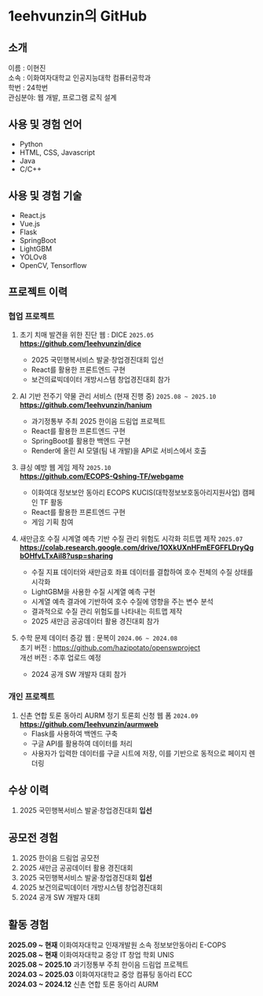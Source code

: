 # 1eehvunzin의 GitHub

## 소개
이름 : 이현진<br>
소속 : 이화여자대학교 인공지능대학 컴퓨터공학과<br>
학번 : 24학번<br>
관심분야: 웹 개발, 프로그램 로직 설계<br>

## 사용 및 경험 언어
+ Python
+ HTML, CSS, Javascript
+ Java
+ C/C++

## 사용 및 경험 기술
+ React.js
+ Vue.js
+ Flask
+ SpringBoot
+ LightGBM
+ YOLOv8
+ OpenCV, Tensorflow

## 프로젝트 이력
### 협업 프로젝트
1.  초기 치매 발견을 위한 진단 웹 : DICE `2025.05`<br>
   **https://github.com/1eehvunzin/dice**
    + 2025 국민행복서비스 발굴·창업경진대회 입선
    + React를 활용한 프론트엔드 구현
    + 보건의료빅데이터 개방시스템 창업경진대회 참가

2. AI 기반 전주기 약물 관리 서비스 (현재 진행 중) `2025.08 ~ 2025.10`<br>
    **https://github.com/1eehvunzin/hanium**
   + 과기정통부 주최 2025 한이음 드림업 프로젝트
   + React를 활용한 프론트엔드 구현
   + SpringBoot를 활용한 백엔드 구현
   + Render에 올린 AI 모델(팀 내 개발)을 API로 서비스에서 호출
    
3. 큐싱 예방 웹 게임 제작 `2025.10`<br>
   **https://github.com/ECOPS-Qshing-TF/webgame**
   + 이화여대 정보보안 동아리 ECOPS KUCIS(대학정보보호동아리지원사업) 캠페인 TF 활동
   + React를 활용한 프론트엔드 구현
   + 게임 기획 참여
     
4. 새만금호 수질 시계열 예측 기반 수질 관리 위험도 시각화 히트맵 제작 `2025.07` <br>
   **https://colab.research.google.com/drive/1OXkUXnHFmEFGFFLDryQgbOHfvLTxAil8?usp=sharing**
   + 수질 지표 데이터와 새만금호 좌표 데이터를 결합하여 호수 전체의 수질 상태를 시각화
   + LightGBM을 사용한 수질 시계열 예측 구현
   + 시계열 예측 결과에 기반하여 호수 수질에 영향을 주는 변수 분석
   + 결과적으로 수질 관리 위험도를 나타내는 히트맵 제작
   + 2025 새만금 공공데이터 활용 경진대회 참가
  
5. 수학 문제 데이터 증강 웹 : 문복이 `2024.06 ~ 2024.08`<br>
   초기 버전 : https://github.com/hazipotato/openswproject <br>
   개선 버전 : 추후 업로드 예정
   + 2024 공개 SW 개발자 대회 참가

### 개인 프로젝트
1. 신촌 연합 토론 동아리 AURM 정기 토론회 신청 웹 폼 `2024.09` <br>
   **https://github.com/1eehvunzin/aurmweb**
   + Flask를 사용하여 백엔드 구축
   + 구글 API를 활용하여 데이터를 처리
   + 사용자가 입력한 데이터를 구글 시트에 저장, 이를 기반으로 동적으로 페이지 렌더링

## 수상 이력
1. 2025 국민행복서비스 발굴·창업경진대회 **입선**

## 공모전 경험
1. 2025 한이음 드림업 공모전
2. 2025 새만금 공공데이터 활용 경진대회
3. 2025 국민행복서비스 발굴·창업경진대회 **입선**
4. 2025 보건의료빅데이터 개방시스템 창업경진대회
5. 2024 공개 SW 개발자 대회

<!--## 코딩, 알고리즘 대회 경험
1. -->

## 활동 경험
**2025.09 ~ 현재** 이화여자대학교 인재개발원 소속 정보보안동아리 E-COPS <br>
**2025.08 ~ 현재** 이화여자대학교 중앙 IT 창업 학회 UNIS <br>
**2025.08 ~ 2025.10** 과기정통부 주최 한이음 드림업 프로젝트<br>
**2024.03 ~ 2025.03** 이화여자대학교 중앙 컴퓨팅 동아리 ECC <br>
**2024.03 ~ 2024.12** 신촌 연합 토론 동아리 AURM <br>
    
    

    



  
